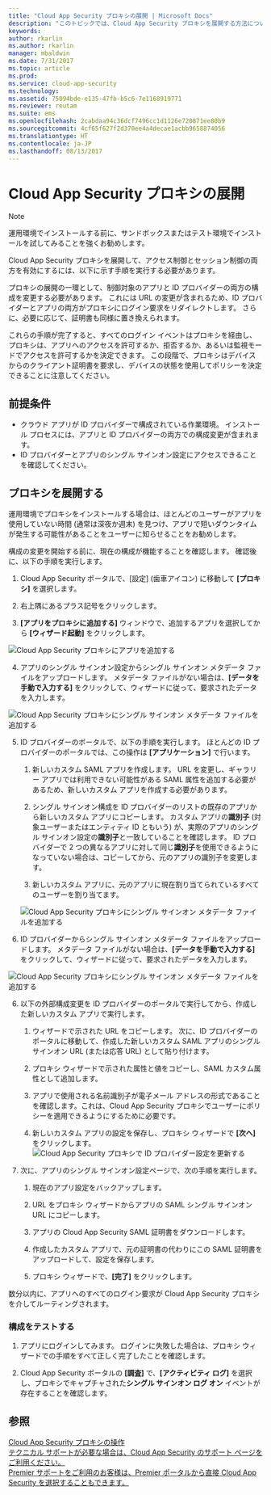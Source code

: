 ```yaml
---
title: "Cloud App Security プロキシの展開 | Microsoft Docs"
description: "このトピックでは、Cloud App Security プロキシを展開する方法について説明します。"
keywords: 
author: rkarlin
ms.author: rkarlin
manager: mbaldwin
ms.date: 7/31/2017
ms.topic: article
ms.prod: 
ms.service: cloud-app-security
ms.technology: 
ms.assetid: 75094bde-e135-47fb-b5c6-7e1168919771
ms.reviewer: reutam
ms.suite: ems
ms.openlocfilehash: 2cabdaa94c36dcf7496cc1d1126e720871ee80b9
ms.sourcegitcommit: 4cf65f627f2d370ee4a4decae1acbb9658874056
ms.translationtype: HT
ms.contentlocale: ja-JP
ms.lasthandoff: 08/13/2017
---
```

# <a name="deploying-the-cloud-app-security-proxy"></a>Cloud App Security プロキシの展開

> [!NOTE]
> 運用環境でインストールする前に、サンドボックスまたはテスト環境でインストールを試してみることを強くお勧めします。

Cloud App Security プロキシを展開して、アクセス制御とセッション制御の両方を有効にするには、以下に示す手順を実行する必要があります。

プロキシの展開の一環として、制御対象のアプリと ID プロバイダーの両方の構成を変更する必要があります。 これには URL の変更が含まれるため、ID プロバイダーとアプリの両方がプロキシにログイン要求をリダイレクトします。 さらに、必要に応じて、証明書も同様に置き換えられます。

これらの手順が完了すると、すべてのログイン イベントはプロキシを経由し、プロキシは、アプリへのアクセスを許可するか、拒否するか、あるいは監視モードでアクセスを許可するかを決定できます。 この段階で、プロキシはデバイスからのクライアント証明書を要求し、デバイスの状態を使用してポリシーを決定できることに注意してください。

## <a name="prerequisites"></a>前提条件

-   クラウド アプリが ID プロバイダーで構成されている作業環境。 インストール プロセスには、アプリと ID プロバイダーの両方での構成変更が含まれます。
- ID プロバイダーとアプリのシングル サインオン設定にアクセスできることを確認してください。

## <a name="deploy-the-proxy"></a>プロキシを展開する

運用環境でプロキシをインストールする場合は、ほとんどのユーザーがアプリを使用していない時間 (通常は深夜か週末) を見つけ、アプリで短いダウンタイムが発生する可能性があることをユーザーに知らせることをお勧めします。

構成の変更を開始する前に、現在の構成が機能することを確認します。 確認後に、以下の手順を実行します。

1.  Cloud App Security ポータルで、[設定] (歯車アイコン) に移動して **[プロキシ]** を選択します。

2. 右上隅にあるプラス記号をクリックします。

3. **[アプリをプロキシに追加する]** ウィンドウで、追加するアプリを選択してから **[ウィザード起動]** をクリックします。 

 ![Cloud App Security プロキシにアプリを追加する](./media/proxy-add-app.png)

4. アプリのシングル サインオン設定からシングル サインオン メタデータ ファイルをアップロードします。 メタデータ ファイルがない場合は、**[データを手動で入力する]** をクリックして、ウィザードに従って、要求されたデータを入力します。 

 ![Cloud App Security プロキシにシングル サインオン メタデータ ファイルを追加する](./media/proxy-w-add-app.png)


5. ID プロバイダーのポータルで、以下の手順を実行します。 ほとんどの ID プロバイダーのポータルでは、この操作は **[アプリケーション]** で行います。

    1. 新しいカスタム SAML アプリを作成します。 URL を変更し、ギャラリー アプリでは利用できない可能性がある SAML 属性を追加する必要があるため、新しいカスタム アプリを作成する必要があります。
    
    2. シングル サインオン構成を ID プロバイダーのリストの既存のアプリから新しいカスタム アプリにコピーします。 カスタム アプリの**識別子** (対象ユーザーまたはエンティティ ID ともいう) が、実際のアプリのシングル サインオン設定の**識別子**と一致していることを確認します。 ID プロバイダーで 2 つの異なるアプリに対して同じ**識別子**を使用できるようになっていない場合は、コピーしてから、元のアプリの識別子を変更します。
    
    3. 新しいカスタム アプリに、元のアプリに現在割り当てられているすべてのユーザーを割り当てます。
    
    ![Cloud App Security プロキシにシングル サインオン メタデータ ファイルを追加する](./media/proxy-w-add-external-config.png)

5. ID プロバイダーからシングル サインオン メタデータ ファイルをアップロードします。 メタデータ ファイルがない場合は、**[データを手動で入力する]** をクリックして、ウィザードに従って、要求されたデータを入力します。  

 ![Cloud App Security プロキシにシングル サインオン メタデータ ファイルを追加する](./media/proxy-w-identity-provider.png)

6. 以下の外部構成変更を ID プロバイダーのポータルで実行してから、作成した新しいカスタム アプリで実行します。

    1. ウィザードで示された URL をコピーします。 次に、ID プロバイダーのポータルに移動して、作成した新しいカスタム SAML アプリのシングル サインオン URL (または応答 URL) として貼り付けます。
    
    2. プロキシ ウィザードで示された属性と値をコピーし、SAML カスタム属性として追加します。
    
    3. アプリで使用される名前識別子が電子メール アドレスの形式であることを確認します。これは、Cloud App Security プロキシでユーザーにポリシーを適用できるようにするために必要です。
    
    4. 新しいカスタム アプリの設定を保存し、プロキシ ウィザードで **[次へ]** をクリックします。
 ![Cloud App Security プロキシで ID プロバイダー設定を更新する](./media/proxy-w-ip-external2.png)

4.  次に、アプリのシングル サインオン設定ページで、次の手順を実行します。
    1. 現在のアプリ設定をバックアップします。
    
    2. URL をプロキシ ウィザードからアプリの SAML シングル サインオン URL にコピーします。
    
    3. アプリの Cloud App Security SAML 証明書をダウンロードします。
    
    4. 作成したカスタム アプリで、元の証明書の代わりにこの SAML 証明書をアップロードして、設定を保存します。
   
    5. プロキシ ウィザードで、**[完了]** をクリックします。


数分以内に、アプリへのすべてのログイン要求が Cloud App Security プロキシを介してルーティングされます。 



### <a name="test-the-configuration"></a>構成をテストする

1.  アプリにログインしてみます。 ログインに失敗した場合は、プロキシ ウィザードでの手順をすべて正しく完了したことを確認します。 

2.  Cloud App Security ポータルの **[調査]** で、**[アクティビティ ログ]** を選択し、プロキシでキャプチャされた**シングル サインオン ログ オン** イベントが存在することを確認します。



## <a name="see-also"></a>参照  
[Cloud App Security プロキシの操作](proxy-intro.md)   
[テクニカル サポートが必要な場合は、Cloud App Security のサポート ページをご利用ください。](http://support.microsoft.com/oas/default.aspx?prid=16031)   
[Premier サポートをご利用のお客様は、Premier ポータルから直接 Cloud App Security を選択することもできます。](https://premier.microsoft.com/)  
  